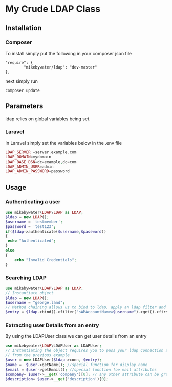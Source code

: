 # My Crude LDAP Class



## Installation

### Composer

To install simply put the following in your composer json file

```
"require": {
  		"mikebywater/ldap": "dev-master"
},
```

next simply run
```
composer update
```


## Parameters

ldap relies on global variables being set. 

### Laravel


In Laravel simply set the variables below in the .env file

```php
LDAP_SERVER =server.example.com
LDAP_DOMAIN=mydomain
LDAP_BASE_DSN=dc=example,dc=com
LDAP_ADMIN_USER=admin
LDAP_ADMIN_PASSWORD=password
```

## Usage

### Authenticating a user

```php
use mikebywater\LDAP\LDAP as LDAP;
$ldap = new LDAP();
$username = 'testmember';
$password = 'test123';
if($ldap->authenticate($username,$password))
{
 echo "Authenticated";
}
else
{
    echo "Invalid Credentials";
}
```
### Searching LDAP

```php
use mikebywater\LDAP\LDAP as LDAP;
// Instantiate object
$ldap = new LDAP();
$username = "george.land";
// Method chaining allows us to bind to ldap, apply an ldap filter and get the first result
$entry = $ldap->bind()->filter("sAMAccountName=$username")->get()->first();
```
### Extracting user Details from an entry

By using the LDAPUser class we can get user details from an entry

```php
use mikebywater\LDAP\LDAPUser as LDAPUser;
// Instantiating the object requires you to pass your ldap connection and the entry
// from the previous example
$user = new LDAPUser($ldap->conn, $entry);
$name =  $user->getName(); //special function for display name
$email = $user->getEmail(); //special function foe mail attributes
$company= $user->__get('company')[0]; // any other attribute can be grabbed with magic get method (beware will return an array)
$description= $user->__get('description')[0];
```
